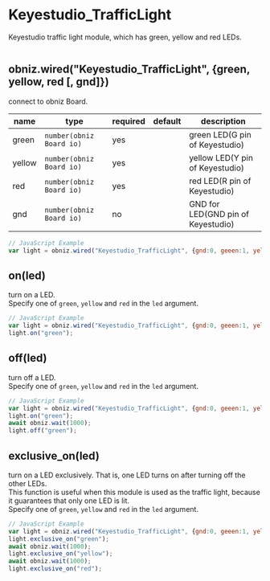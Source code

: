 # Keyestudio_TrafficLight
Keyestudio traffic light module, which has green, yellow and red LEDs.  

![]()


## obniz.wired("Keyestudio_TrafficLight", {green, yellow, red [, gnd]})
connect to obniz Board.  

name | type | required | default | description
--- | --- | --- | --- | ---
green | `number(obniz Board io)` | yes |  &nbsp; | green LED(G pin of Keyestudio)
yellow | `number(obniz Board io)` | yes |  &nbsp; | yellow LED(Y pin of Keyestudio)
red | `number(obniz Board io)` | yes |  &nbsp; | red LED(R pin of Keyestudio)
gnd | `number(obniz Board io)` | no |  &nbsp; | GND for LED(GND pin of Keyestudio)


```javascript
// JavaScript Example
var light = obniz.wired("Keyestudio_TrafficLight", {gnd:0, geeen:1, yellow:2, red:3});
```


## on(led)
turn on a LED.  
Specify one of `green`, `yellow` and `red` in the `led` argument.  

```javascript
// JavaScript Example
var light = obniz.wired("Keyestudio_TrafficLight", {gnd:0, geeen:1, yellow:2, red:3});
light.on("green");
```


## off(led)
turn off a LED.  
Specify one of `green`, `yellow` and `red` in the `led` argument.  

```javascript
// JavaScript Example
var light = obniz.wired("Keyestudio_TrafficLight", {gnd:0, geeen:1, yellow:2, red:3});
light.on("green");
await obniz.wait(1000);
light.off("green");
```


## exclusive_on(led)
turn on a LED exclusively. That is, one LED turns on after turning off the other LEDs.  
This function is useful when this module is used as the traffic light, because it guarantees that only one LED is lit.  
Specify one of `green`, `yellow` and `red` in the `led` argument.  

```javascript
// JavaScript Example
var light = obniz.wired("Keyestudio_TrafficLight", {gnd:0, geeen:1, yellow:2, red:3});
light.exclusive_on("green");
await obniz.wait(1000);
light.exclusive_on("yellow");
await obniz.wait(1000);
light.exclusive_on("red");
```
